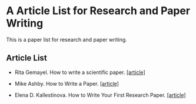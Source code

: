 # A Article List for Research and Paper Writing

This is a paper list for research and paper writing.

## Article List

- Rita Gemayel. How to write a scientific paper. [[article]][1]

- Mike Ashby. How to Write a Paper. [[article]][2]

- Elena D. Kallestinova. How to Write Your First Research Paper. [[article]][3]

[1]: https://febs.onlinelibrary.wiley.com/doi/pdf/10.1111/febs.13918
[2]: http://www-mech.eng.cam.ac.uk/mmd/ashby-paper-V6.pdf
[3]: https://www.ncbi.nlm.nih.gov/pmc/articles/PMC3178846/